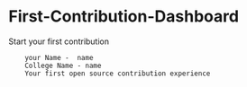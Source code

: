 # First-Contribution-Dashboard
Start your first contribution

``` 
    your Name -  name
    College Name - name
    Your first open source contribution experience 
